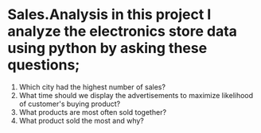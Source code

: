 # Sales.Analysis in this project I analyze the electronics store data using python by asking these questions;
1) Which city had the highest number of sales?
2) What time should we display the advertisements to maximize likelihood of customer's buying product?
3) What products are most often sold together?
4) What product sold the most and why?
